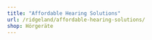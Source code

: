 ```yaml
---
title: "Affordable Hearing Solutions"
url: /ridgeland/affordable-hearing-solutions/
shop: Hörgeräte
---
```

